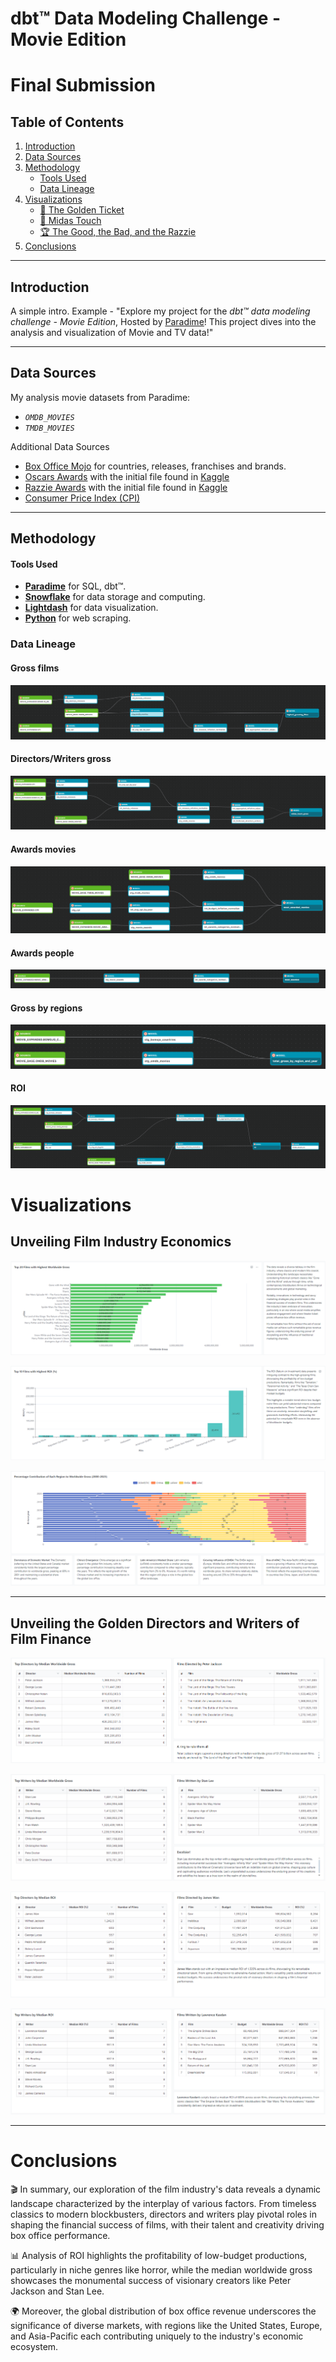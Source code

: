 # dbt™ Data Modeling Challenge - Movie Edition

# Final Submission 

## Table of Contents
1. [Introduction](#introduction)
2. [Data Sources](#data-sources)
3. [Methodology](#methodology)
   - [Tools Used](#tools-used)
   - [Data Lineage](#data-lineage)
4. [Visualizations](#visualizations)
   - [🎫 The Golden Ticket](#unveiling-film-industry-economics)
   - [🌟 Midas Touch](#unveiling-the-golden-directors-and-writers-of-film-finance)
   - [🏆 The Good, the Bad, and the Razzie](#awards-showdowns)
5. [Conclusions](#conclusions)

---

## Introduction
A simple intro. Example - "Explore my project for the _dbt™ data modeling challenge - Movie Edition_, Hosted by [Paradime](https://www.paradime.io/)! This project dives into the analysis and visualization of Movie and TV data!"

---

## Data Sources
My analysis movie datasets from Paradime:

- *`OMDB_MOVIES`*
- *`TMDB_MOVIES`*

Additional Data Sources

- [Box Office Mojo](https://www.boxofficemojo.com/) for countries, releases, franchises and brands.
- [Oscars Awards](https://awardsdatabase.oscars.org) with the initial file found in [Kaggle](https://www.kaggle.com/datasets/unanimad/the-oscar-award/data)
- [Razzie Awards](https://www.imdb.com/event/ev0000558/overview/?ref_=ev_sa_1) with the initial file found in [Kaggle](https://www.kaggle.com/datasets/martj42/golden-raspberry-awards)
- [Consumer Price Index (CPI)](https://data.bls.gov/timeseries/CUUR0000SA0)

---

## Methodology
#### Tools Used
- **[Paradime](https://www.paradime.io/)** for SQL, dbt™.
- **[Snowflake](https://www.snowflake.com/)** for data storage and computing.
- **[Lightdash](https://www.lightdash.com/)** for data visualization.
- **[Python](https://www.python.org)** for web scraping.

### Data Lineage

#### Gross films

![lng_gross_films](https://github.com/paradime-io/paradime-dbt-movie-challenge/blob/movie-santiago-orozco-prediktia-com/snapshots/lineage/lng_grossing_film.png?raw=true)

#### Directors/Writers gross

![lng_directos_writers_gross](https://github.com/paradime-io/paradime-dbt-movie-challenge/blob/movie-santiago-orozco-prediktia-com/snapshots/lineage/lng_midas_touch_gross.png?raw=true)

#### Awards movies

![lng_awards_movies](https://github.com/paradime-io/paradime-dbt-movie-challenge/blob/movie-santiago-orozco-prediktia-com/snapshots/lineage/lng_awared_movie.png?raw=true)

#### Awards people

![lng_awards_people](https://github.com/paradime-io/paradime-dbt-movie-challenge/blob/movie-santiago-orozco-prediktia-com/snapshots/lineage/lng_awared_people.png?raw=true)

#### Gross by regions

![lng_gross_regions](https://github.com/paradime-io/paradime-dbt-movie-challenge/blob/movie-santiago-orozco-prediktia-com/snapshots/lineage/lng_Gross%20by%20regions.png?raw=true)

#### ROI

![lng_roi](https://github.com/paradime-io/paradime-dbt-movie-challenge/blob/movie-santiago-orozco-prediktia-com/snapshots/lineage/lng_ROI.png?raw=true)

# Visualizations

## Unveiling Film Industry Economics

![highest_gross](https://github.com/paradime-io/paradime-dbt-movie-challenge/blob/movie-santiago-orozco-prediktia-com/snapshots/golden_ticket/highest_worldwide_gross.png?raw=true)

![highest_roi](https://github.com/paradime-io/paradime-dbt-movie-challenge/blob/movie-santiago-orozco-prediktia-com/snapshots/golden_ticket/highest_roi.png?raw=true)

![contribution](https://github.com/paradime-io/paradime-dbt-movie-challenge/blob/movie-santiago-orozco-prediktia-com/snapshots/golden_ticket/contribution_of_each_region.png?raw=true)

---

## Unveiling the Golden Directors and Writers of Film Finance

![directors_gross](https://github.com/paradime-io/paradime-dbt-movie-challenge/blob/movie-santiago-orozco-prediktia-com/snapshots/midas_touch/directors_median_gross.png?raw=true)

![writers_gross](https://github.com/paradime-io/paradime-dbt-movie-challenge/blob/movie-santiago-orozco-prediktia-com/snapshots/midas_touch/writers_median_gross.png?raw=true)

![directors_roi](https://github.com/paradime-io/paradime-dbt-movie-challenge/blob/movie-santiago-orozco-prediktia-com/snapshots/midas_touch/directors_median_roi.png?raw=true)

![writers_roi](https://github.com/paradime-io/paradime-dbt-movie-challenge/blob/movie-santiago-orozco-prediktia-com/snapshots/midas_touch/writers_median_roi.png?raw=true)

---

# Conclusions
🎬 In summary, our exploration of the film industry's data reveals a dynamic landscape characterized by the interplay of various factors. From timeless classics to modern blockbusters, directors and writers play pivotal roles in shaping the financial success of films, with their talent and creativity driving box office performance.

📊 Analysis of ROI highlights the profitability of low-budget productions, particularly in niche genres like horror, while the median worldwide gross showcases the monumental success of visionary creators like Peter Jackson and Stan Lee.

🌍 Moreover, the global distribution of box office revenue underscores the significance of diverse markets, with regions like the United States, Europe, and Asia-Pacific each contributing uniquely to the industry's economic ecosystem.
